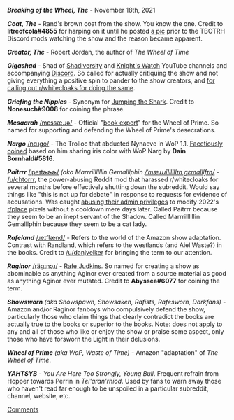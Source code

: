 ***Breaking of the Wheel, The*** - November 18th, 2021

***Coat, The*** - Rand's brown coat from the show. You know the one. Credit to **litreofcola#4855** for harping on it until he posted [a pic](https://media.discordapp.net/attachments/911213135468302387/911256250937933904/20211118_235853.jpg) prior to the TBOTRH Discord mods watching the show and the reason became apparent.

***Creator, The*** - Robert Jordan, the author of *The Wheel of Time*

***Gigashad*** - Shad of [Shadiversity](https://www.youtube.com/user/shadmbrooks) and [Knight's Watch](https://www.youtube.com/channel/UCubCObW93mbrIFoxwNamFFw) YouTube channels and accompanying [Discord](https://discord.gg/shadiverse). So called for actually critiquing the show and not giving everything a positive spin to pander to the show creators, and [for calling out r/whitecloaks for doing the same](https://www.youtube.com/watch?v=umIwqLtv2es).

***Griefing the Nipples*** - Synonym for [Jumping the Shark](https://tvtropes.org/pmwiki/pmwiki.php/Main/JumpingTheShark). Credit to **Nonesuch#9008** for coining the phrase.

***Mesaarah*** [/mɛssæ.ɹə/](http://ipa-reader.xyz/?text=m%C9%9Bss%C3%A6.%C9%B9%C9%99) - Official "[book expert](https://twitter.com/sarahenakamura)" for the Wheel of Prime. So named for supporting and defending the Wheel of Prime's desecrations.

***Nargo*** [/nɑɹgo/](http://ipa-reader.xyz/?text=n%C9%91%C9%B9go) - The Trolloc that abducted Nynaeve in WoP 1.1. [Facetiously coined](https://www.youtube.com/watch?v=nKUXg6hzkNo) based on him sharing iris color with WoP Narg by **Dain Bornhald#5816**.

***Paitrrr*** [/ˈpeɪtɚɚɚ/](http://ipa-reader.xyz/?text=%CB%88pe%C9%AAt%C9%9A%C9%9A%C9%9A) *(aka Marrrillllllin Gemalllphin [/ˈmæɹɹɹĭllllllɪn ɡɛmɑlllfɪn/](http://ipa-reader.xyz/?text=%CB%88m%C3%A6%C9%B9%C9%B9%C9%B9%C4%ADllllll%C9%AAn%20%C9%A1%C9%9Bm%C9%91lllf%C9%AAn)* - [/u/chtorrr](https://np.reddit.com/u/chtorrr), the power-abusing Reddit mod that harassed r/whitecloaks for several months before effectively shutting down the subreddit. Would say things like "this is not up for debate" in response to requests for evidence of accusations. Was caught [abusing their admin privileges](https://imgur.com/a/EAGu2K6) to modify 2022's [r/place](https://reddit.com/r/place) pixels without a cooldown mere days later. Called Paitrrr because they seem to be an inept servant of the Shadow. Called Marrrillllllin Gemalllphin because they seem to be a cat lady.

***Rafeland*** [/ɹeɪflænd/](http://ipa-reader.xyz/?text=%C9%B9e%C9%AAfl%C3%A6nd) - Refers to the world of the Amazon show adaptation. Contrast with Randland, which refers to the westlands (and Aiel Waste?) in the books. Credit to [/u/danjvelker](https://reddit.com/u/danjvelker) for bringing the term to our attention.

***Raginor*** [/räɡɪnɔɹ/](http://ipa-reader.xyz/?text=r%C3%A4%C9%A1%C9%AAn%C9%94%C9%B9) - [Rafe Judkins](https://twitter.com/rafejudkins). So named for creating a show as abominable as anything Aginor ever created from a source material as good as anything Aginor ever mutated. Credit to **Abyssea#6077** for coining the term.

***Showsworn*** *(aka Showspawn, Showsaken, Rafists, Rafesworn, Darkfans)* - Amazon and/or Raginor fanboys who compulsively defend the show, particularly those who claim things that clearly contradict the books are actually true to the books or superior to the books. Note: does not apply to any and all of those who like or enjoy the show or praise some aspect, only those who have forsworn the Light in their delusions.

***Wheel of Prime*** *(aka WoP, Waste of Time)* - Amazon "adaptation" of *The Wheel of Time*.

***YAHTSYB*** - *You Are Here Too Strongly, Young Bull*. Frequent refrain from Hopper towards Perrin in *Tel'aran'rhiod*. Used by fans to warn away those who haven't read far enough to be unspoiled in a particular subreddit, channel, website, etc.

[Comments](https://github.com/AndrewSeldon/dragonsworn/discussions/3)
